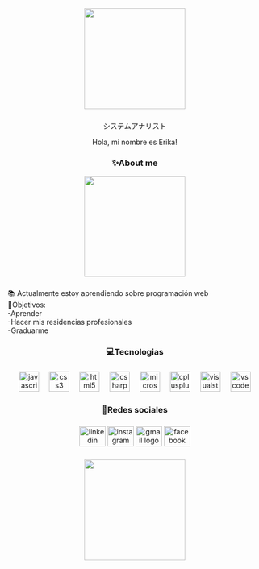 <div align="center">
  <img height="200" src="https://camo.githubusercontent.com/9763bb20ee3fdf0376b7e7fac4a58b1c0b08d894c2e0aaa017911e8a7ae56d35/68747470733a2f2f63617073756c652d72656e6465722e76657263656c2e6170702f6170693f747970653d776176696e67266865696768743d31303026636f6c6f723d356361646330"  />
</div>

###

<p align="center">システムアナリスト </p>
<p align="center" style="font-family: -apple-system, BlinkMacSystemFont, 'Segoe UI', 'Noto Sans', Helvetica, Arial, sans-serif, 'Apple Color Emoji', 'Segoe UI Emoji';">Hola, mi nombre es Erika!</p>

###

<h3 align="center">✨About me</h3>

<div align="center">
  <img height="200" src="https://i.pinimg.com/originals/80/7b/5c/807b5c4b02e765bb4930b7c66662ef4b.gif" />
</div>

###

<p align="left">📚 Actualmente estoy aprendiendo sobre programación web<br>🎯Objetivos: <br>   -Aprender<br> -Hacer mis residencias profesionales <br>-Graduarme</p>

###

<h3 align="center">💻Tecnologias</h3>

###

<div align="center">
  <img src="https://cdn.jsdelivr.net/gh/devicons/devicon/icons/javascript/javascript-original.svg" height="40" alt="javascript logo"  />
  <img width="12" />
  <img src="https://cdn.jsdelivr.net/gh/devicons/devicon/icons/css3/css3-original.svg" height="40" alt="css3 logo"  />
  <img width="12" />
  <img src="https://cdn.jsdelivr.net/gh/devicons/devicon/icons/html5/html5-original.svg" height="40" alt="html5 logo"  />
  <img width="12" />
  <img src="https://cdn.jsdelivr.net/gh/devicons/devicon/icons/csharp/csharp-original.svg" height="40" alt="csharp logo"  />
  <img width="12" />
  <img src="https://cdn.jsdelivr.net/gh/devicons/devicon/icons/microsoftsqlserver/microsoftsqlserver-plain.svg" height="40" alt="microsoftsqlserver logo"  />
  <img width="12" />
  <img src="https://cdn.jsdelivr.net/gh/devicons/devicon/icons/cplusplus/cplusplus-original.svg" height="40" alt="cplusplus logo"  />
  <img width="12" />
  <img src="https://cdn.jsdelivr.net/gh/devicons/devicon/icons/visualstudio/visualstudio-plain.svg" height="40" alt="visualstudio logo"  />
  <img width="12" />
  <img src="https://cdn.jsdelivr.net/gh/devicons/devicon/icons/vscode/vscode-original.svg" height="40" alt="vscode logo"  />
</div>


<h3 align="center">📧Redes sociales</h3>

###

<div align="center">
  <img src="https://raw.githubusercontent.com/maurodesouza/profile-readme-generator/master/src/assets/icons/social/linkedin/default.svg" width="52" height="40" alt="linkedin logo"  />
  <img src="https://raw.githubusercontent.com/maurodesouza/profile-readme-generator/master/src/assets/icons/social/instagram/default.svg" width="52" height="40" alt="instagram logo"  />
  <img src="https://raw.githubusercontent.com/maurodesouza/profile-readme-generator/master/src/assets/icons/social/gmail/default.svg" width="52" height="40" alt="gmail logo"  />
  <img src="https://raw.githubusercontent.com/maurodesouza/profile-readme-generator/master/src/assets/icons/social/facebook/default.svg" width="52" height="40" alt="facebook logo"  />
</div>

###

<div align="center">
  <img height="200" src="https://camo.githubusercontent.com/a2e6c4dad18bff030988522e385cd06a8dc58ae0961d58b1c56ac1a06d61e1c4/68747470733a2f2f63617073756c652d72656e6465722e76657263656c2e6170702f6170693f747970653d776176696e6726636f6c6f723d356361646330266865696768743d3130302673656374696f6e3d666f6f746572"  />
</div>

###

